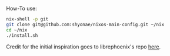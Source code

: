 How-To use:

```bash
nix-shell -p git 
git clone git@github.com:shyonae/nixos-main-config.git ~/nix
cd ~/nix
./install.sh
```

Credit for the initial inspiration goes to librephoenix's repo [here](https://github.com/librephoenix/nixos-config).